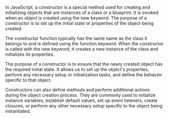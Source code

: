 In JavaScript, a constructor is a special method used for creating and initializing objects that are instances of a class or a blueprint. It is invoked when an object is created using the new keyword. The purpose of a constructor is to set up the initial state or properties of the object being created.

The constructor function typically has the same name as the class it belongs to and is defined using the function keyword. When the constructor is called with the new keyword, it creates a new instance of the class and initializes its properties.

The purpose of a constructor is to ensure that the newly created object has the required initial state. It allows us to set up the object's properties, perform any necessary setup or initialization tasks, and define the behavior specific to that object.

Constructors can also define methods and perform additional actions during the object creation process. They are commonly used to initialize instance variables, establish default values, set up event listeners, create closures, or perform any other necessary setup specific to the object being instantiated.